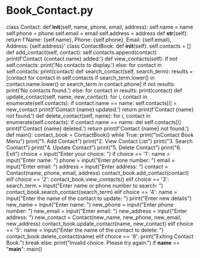 # Book_Contact.py
class Contact:
    def __init__(self, name, phone, email, address):
        self.name = name
        self.phone = phone
        self.email = email
        self.address = address
    def __str__(self):
        return f'Name: {self.name}, Phone: {self.phone}, Email: {self.email}, Address: {self.address}'
class ContactBook:
    def __init__(self):
        self.contacts = []
    def add_contact(self, contact):
        self.contacts.append(contact)
        print(f'Contact {contact.name} added.')
    def view_contacts(self):
        if not self.contacts:
            print('No contacts to display.')
        else:
            for contact in self.contacts:
                print(contact)
    def search_contact(self, search_term):
        results = [contact for contact in self.contacts if
                   search_term.lower() in contact.name.lower() or search_term in contact.phone]
        if not results:
            print('No contacts found.')
        else:
            for contact in results:
                print(contact)
    def update_contact(self, name, new_contact):
        for i, contact in enumerate(self.contacts):
            if contact.name == name:
                self.contacts[i] = new_contact
                print(f'Contact {name} updated.')
                return
        print(f'Contact {name} not found.')
    def delete_contact(self, name):
        for i, contact in enumerate(self.contacts):
            if contact.name == name:
                del self.contacts[i]
                print(f'Contact {name} deleted.')
                return
        print(f'Contact {name} not found.')
def main():
    contact_book = ContactBook()
    while True:
        print("\nContact Book Menu")
        print("1. Add Contact")
        print("2. View Contact List")
        print("3. Search Contact")
        print("4. Update Contact")
        print("5. Delete Contact")
        print("6. Exit")
        choice = input("Enter your choice: ")
        if choice == '1':
            name = input("Enter name: ")
            phone = input("Enter phone number: ")
            email = input("Enter email: ")
            address = input("Enter address: ")
            contact = Contact(name, phone, email, address)
            contact_book.add_contact(contact)
        elif choice == '2':
            contact_book.view_contacts()
        elif choice == '3':
            search_term = input("Enter name or phone number to search: ")
            contact_book.search_contact(search_term)
        elif choice == '4':
            name = input("Enter the name of the contact to update: ")
            print("Enter new details")
            new_name = input("Enter name: ")
            new_phone = input("Enter phone number: ")
            new_email = input("Enter email: ")
            new_address = input("Enter address: ")
            new_contact = Contact(new_name, new_phone, new_email, new_address)
            contact_book.update_contact(name, new_contact)
        elif choice == '5':
            name = input("Enter the name of the contact to delete: ")
            contact_book.delete_contact(name)
        elif choice == '6':
            print("Exiting Contact Book.")
            break
        else:
            print("Invalid choice. Please try again.")
if __name__ == "__main__":
    main()
